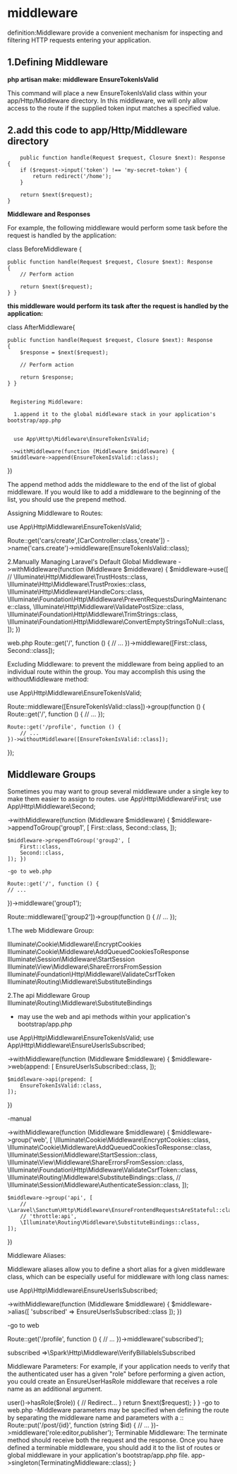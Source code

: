 <h1>middleware</h1>
definition:Middleware provide a convenient mechanism for inspecting and filtering HTTP requests entering your application.
<h2><b>1.Defining Middleware</b></h2>
<b>php artisan make: middleware EnsureTokenIsValid</b>

<p>This command will place a new EnsureTokenIsValid class within your app/Http/Middleware directory. In this middleware, we will only allow access to the route if the supplied token input matches a specified value.</p>

<h2>2.add this code to app/Http/Middleware directory </h2>

        public function handle(Request $request, Closure $next): Response
    {
        if ($request->input('token') !== 'my-secret-token') {
            return redirect('/home');
        }
 
        return $next($request);
    }

    
   <b> Middleware and Responses</b>
   <p> For example, the following middleware would perform some task before the request is handled by the application:</p>

   class BeforeMiddleware
   {

    public function handle(Request $request, Closure $next): Response
    {
        // Perform action
 
        return $next($request);
    } }

   <b> this middleware would perform its task after the request is handled by the application:</b>

   class AfterMiddleware{

    public function handle(Request $request, Closure $next): Response
    {
        $response = $next($request);
 
        // Perform action
 
        return $response;
    } }


     Registering Middleware:

      1.append it to the global middleware stack in your application's bootstrap/app.php 


      use App\Http\Middleware\EnsureTokenIsValid;
 
     ->withMiddleware(function (Middleware $middleware) {
     $middleware->append(EnsureTokenIsValid::class);
})

The append method adds the middleware to the end of the list of global middleware. If you would like to add a middleware to the beginning of the list, you should use the prepend method.

Assigning Middleware to Routes:

use App\Http\Middleware\EnsureTokenIsValid;
 
Route::get('cars/create',[CarController::class,'create'])
->name('cars.create')->middleware(EnsureTokenIsValid::class);


2.Manually Managing Laravel's Default Global Middleware
->withMiddleware(function (Middleware $middleware) {
    $middleware->use([
        // \Illuminate\Http\Middleware\TrustHosts::class,
        \Illuminate\Http\Middleware\TrustProxies::class,
        \Illuminate\Http\Middleware\HandleCors::class,
        \Illuminate\Foundation\Http\Middleware\PreventRequestsDuringMaintenance::class,
        \Illuminate\Http\Middleware\ValidatePostSize::class,
        \Illuminate\Foundation\Http\Middleware\TrimStrings::class,
        \Illuminate\Foundation\Http\Middleware\ConvertEmptyStringsToNull::class,
    ]);
})

web.php
Route::get('/', function () {
    // ...
})->middleware([First::class, Second::class]);



Excluding Middleware:
to prevent the middleware from being applied to an individual route within the group. You may accomplish this using the withoutMiddleware method:

use App\Http\Middleware\EnsureTokenIsValid;
 
Route::middleware([EnsureTokenIsValid::class])->group(function () {
    Route::get('/', function () {
        // ...
    });
 
    Route::get('/profile', function () {
        // ...
    })->withoutMiddleware([EnsureTokenIsValid::class]);
});

<h2>Middleware Groups</h2>
Sometimes you may want to group several middleware under a single key to make them easier to assign to routes.
use App\Http\Middleware\First;
use App\Http\Middleware\Second;
 
->withMiddleware(function (Middleware $middleware) {
    $middleware->appendToGroup('group1', [
        First::class,
        Second::class,
    ]);
 
    $middleware->prependToGroup('group2', [
        First::class,
        Second::class,
    ]); })

    -go to web.php

    Route::get('/', function () {
    // ...
})->middleware('group1');

Route::middleware(['group2'])->group(function () {
    // ...
});

1.The web Middleware Group:

Illuminate\Cookie\Middleware\EncryptCookies
Illuminate\Cookie\Middleware\AddQueuedCookiesToResponse
Illuminate\Session\Middleware\StartSession
Illuminate\View\Middleware\ShareErrorsFromSession
Illuminate\Foundation\Http\Middleware\ValidateCsrfToken
Illuminate\Routing\Middleware\SubstituteBindings

2.The api Middleware Group
Illuminate\Routing\Middleware\SubstituteBindings

- may use the web and api methods within your application's bootstrap/app.php

use App\Http\Middleware\EnsureTokenIsValid;
use App\Http\Middleware\EnsureUserIsSubscribed;
 
->withMiddleware(function (Middleware $middleware) {
    $middleware->web(append: [
        EnsureUserIsSubscribed::class,
    ]);
 
    $middleware->api(prepend: [
        EnsureTokenIsValid::class,
    ]);
})

-manual

->withMiddleware(function (Middleware $middleware) {
    $middleware->group('web', [
        \Illuminate\Cookie\Middleware\EncryptCookies::class,
        \Illuminate\Cookie\Middleware\AddQueuedCookiesToResponse::class,
        \Illuminate\Session\Middleware\StartSession::class,
        \Illuminate\View\Middleware\ShareErrorsFromSession::class,
        \Illuminate\Foundation\Http\Middleware\ValidateCsrfToken::class,
        \Illuminate\Routing\Middleware\SubstituteBindings::class,
        // \Illuminate\Session\Middleware\AuthenticateSession::class,
    ]);
 
    $middleware->group('api', [
        // \Laravel\Sanctum\Http\Middleware\EnsureFrontendRequestsAreStateful::class,
        // 'throttle:api',
        \Illuminate\Routing\Middleware\SubstituteBindings::class,
    ]);
})

Middleware Aliases:

Middleware aliases allow you to define a short alias for a given middleware class, which can be especially useful for middleware with long class names:

use App\Http\Middleware\EnsureUserIsSubscribed;
 
->withMiddleware(function (Middleware $middleware) {
    $middleware->alias([
        'subscribed' => EnsureUserIsSubscribed::class
    ]);
})

-go to web

Route::get('/profile', function () {
    // ...
})->middleware('subscribed');

subscribed =>\Spark\Http\Middleware\VerifyBillableIsSubscribed

Middleware Parameters:
 For example, if your application needs to verify that the authenticated user has a given "role" before performing a given action, you could create an EnsureUserHasRole middleware that receives a role name as an additional argument.

 <?php
 
namespace App\Http\Middleware;
 
use Closure;
use Illuminate\Http\Request;
use Symfony\Component\HttpFoundation\Response;
 
class EnsureUserHasRole
{
    /**
     * Handle an incoming request.
     *
     * @param  \Closure(\Illuminate\Http\Request): (\Symfony\Component\HttpFoundation\Response)  $next
     */
    public function handle(Request $request, Closure $next, string $role): Response
    {
        if (! $request->user()->hasRole($role)) {
            // Redirect...
        }
 
        return $next($request);
    }
 
}

-go to web.php
-Middleware parameters may be specified when defining the route by separating the middleware name and parameters with a ::

Route::put('/post/{id}', function (string $id) {
    // ...
})->middleware('role:editor,publisher');

Terminable Middleware:
The terminate method should receive both the request and the response. Once you have defined a terminable middleware, you should add it to the list of routes or global middleware in your application's bootstrap/app.php file.

<?php
 
namespace Illuminate\Session\Middleware;
 
use Closure;
use Illuminate\Http\Request;
use Symfony\Component\HttpFoundation\Response;
 
class TerminatingMiddleware
{
    /**
     * Handle an incoming request.
     *
     * @param  \Closure(\Illuminate\Http\Request): (\Symfony\Component\HttpFoundation\Response)  $next
     */
    public function handle(Request $request, Closure $next): Response
    {
        return $next($request);
    }
 
    /**
     * Handle tasks after the response has been sent to the browser.
     */
    public function terminate(Request $request, Response $response): void
    {
        // ...
    }
}

go to AppServiceProvider:

use App\Http\Middleware\TerminatingMiddleware;
 
/**
 * Register any application services.
 */
public function register(): void
{
    $this->app->singleton(TerminatingMiddleware::class);
}





















